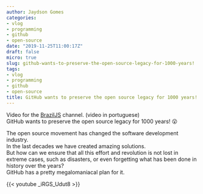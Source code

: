 ```yaml
---
author: Jaydson Gomes
categories:
- vlog
- programming
- github
- open-source
date: "2019-11-25T11:00:17Z"
draft: false
micro: true
slug: github-wants-to-preserve-the-open-source-legacy-for-1000-years!
tags:
- vlog
- programming
- github
- open-source
title: GitHub wants to preserve the open source legacy for 1000 years!
---
```

Video for the [BrazilJS](https://www.youtube.com/user/BrazilJS) channel. (video in portuguese)  
GitHub wants to preserve the open source legacy for 1000 years! 😮  

The open source movement has changed the software development industry.  
In the last decades we have created amazing solutions.  
But how can we ensure that all this effort and revolution is not lost in extreme cases, such as disasters, or even forgetting what has been done in history over the years?  
GitHub has a pretty megalomaniacal plan for it.  

{{< youtube _iRGS_Udut8 >}}

